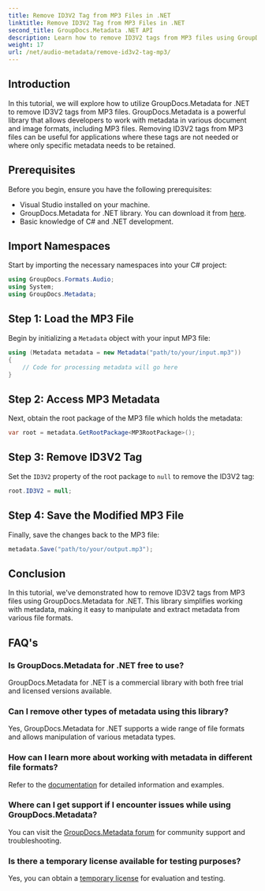 ```yaml
---
title: Remove ID3V2 Tag from MP3 Files in .NET
linktitle: Remove ID3V2 Tag from MP3 Files in .NET
second_title: GroupDocs.Metadata .NET API
description: Learn how to remove ID3V2 tags from MP3 files using GroupDocs.Metadata for .NET. Efficiently manage metadata in your C# projects.
weight: 17
url: /net/audio-metadata/remove-id3v2-tag-mp3/
---
```

## Introduction
In this tutorial, we will explore how to utilize GroupDocs.Metadata for .NET to remove ID3V2 tags from MP3 files. GroupDocs.Metadata is a powerful library that allows developers to work with metadata in various document and image formats, including MP3 files. Removing ID3V2 tags from MP3 files can be useful for applications where these tags are not needed or where only specific metadata needs to be retained.
## Prerequisites
Before you begin, ensure you have the following prerequisites:
- Visual Studio installed on your machine.
- GroupDocs.Metadata for .NET library. You can download it from [here](https://releases.groupdocs.com/metadata/net/).
- Basic knowledge of C# and .NET development.

## Import Namespaces
Start by importing the necessary namespaces into your C# project:
```csharp
using GroupDocs.Formats.Audio;
using System;
using GroupDocs.Metadata;
```
## Step 1: Load the MP3 File
Begin by initializing a `Metadata` object with your input MP3 file:
```csharp
using (Metadata metadata = new Metadata("path/to/your/input.mp3"))
{
    // Code for processing metadata will go here
}
```
## Step 2: Access MP3 Metadata
Next, obtain the root package of the MP3 file which holds the metadata:
```csharp
var root = metadata.GetRootPackage<MP3RootPackage>();
```
## Step 3: Remove ID3V2 Tag
Set the `ID3V2` property of the root package to `null` to remove the ID3V2 tag:
```csharp
root.ID3V2 = null;
```
## Step 4: Save the Modified MP3 File
Finally, save the changes back to the MP3 file:
```csharp
metadata.Save("path/to/your/output.mp3");
```

## Conclusion
In this tutorial, we've demonstrated how to remove ID3V2 tags from MP3 files using GroupDocs.Metadata for .NET. This library simplifies working with metadata, making it easy to manipulate and extract metadata from various file formats.

## FAQ's
### Is GroupDocs.Metadata for .NET free to use?
GroupDocs.Metadata for .NET is a commercial library with both free trial and licensed versions available.
### Can I remove other types of metadata using this library?
Yes, GroupDocs.Metadata for .NET supports a wide range of file formats and allows manipulation of various metadata types.
### How can I learn more about working with metadata in different file formats?
Refer to the [documentation](https://tutorials.groupdocs.com/metadata/net/) for detailed information and examples.
### Where can I get support if I encounter issues while using GroupDocs.Metadata?
You can visit the [GroupDocs.Metadata forum](https://forum.groupdocs.com/c/metadata/14) for community support and troubleshooting.
### Is there a temporary license available for testing purposes?
Yes, you can obtain a [temporary license](https://purchase.groupdocs.com/temporary-license/) for evaluation and testing.

